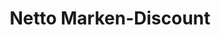 ---
title: "Netto Marken-Discount"
url: /dresden/netto-marken-discount-koenigsbruecker-strasse/
shop: Supermarkt
---